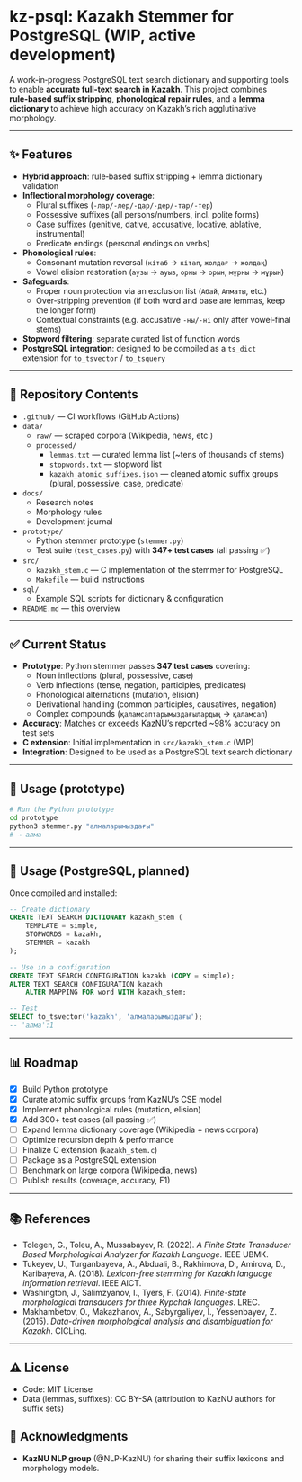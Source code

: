 # kz-psql: Kazakh Stemmer for PostgreSQL (WIP, active development)

A work‑in‑progress PostgreSQL text search dictionary and supporting tools to enable **accurate full‑text search in Kazakh**.
This project combines **rule‑based suffix stripping**, **phonological repair rules**, and a **lemma dictionary** to achieve high accuracy on Kazakh’s rich agglutinative morphology.

---

## ✨ Features

- **Hybrid approach**: rule‑based suffix stripping + lemma dictionary validation
- **Inflectional morphology coverage**:
  - Plural suffixes (`-лар/-лер/-дар/-дер/-тар/-тер`)
  - Possessive suffixes (all persons/numbers, incl. polite forms)
  - Case suffixes (genitive, dative, accusative, locative, ablative, instrumental)
  - Predicate endings (personal endings on verbs)
- **Phonological rules**:
  - Consonant mutation reversal (`кітаб` → `кітап`, `жолдағ` → `жолдақ`)
  - Vowel elision restoration (`аузы` → `ауыз`, `орны` → `орын`, `мұрны` → `мұрын`)
- **Safeguards**:
  - Proper noun protection via an exclusion list (`Абай`, `Алматы`, etc.)
  - Over‑stripping prevention (if both word and base are lemmas, keep the longer form)
  - Contextual constraints (e.g. accusative `-ны/-ні` only after vowel‑final stems)
- **Stopword filtering**: separate curated list of function words
- **PostgreSQL integration**: designed to be compiled as a `ts_dict` extension for `to_tsvector` / `to_tsquery`

---

## 📂 Repository Contents

- `.github/` — CI workflows (GitHub Actions)
- `data/`
  - `raw/` — scraped corpora (Wikipedia, news, etc.)
  - `processed/`
    - `lemmas.txt` — curated lemma list (~tens of thousands of stems)
    - `stopwords.txt` — stopword list
    - `kazakh_atomic_suffixes.json` — cleaned atomic suffix groups (plural, possessive, case, predicate)
- `docs/`
  - Research notes
  - Morphology rules
  - Development journal
- `prototype/`
  - Python stemmer prototype (`stemmer.py`)
  - Test suite (`test_cases.py`) with **347+ test cases** (all passing ✅)
- `src/`
  - `kazakh_stem.c` — C implementation of the stemmer for PostgreSQL
  - `Makefile` — build instructions
- `sql/`
  - Example SQL scripts for dictionary & configuration
- `README.md` — this overview

---

## ✅ Current Status

- **Prototype**: Python stemmer passes **347 test cases** covering:
  - Noun inflections (plural, possessive, case)
  - Verb inflections (tense, negation, participles, predicates)
  - Phonological alternations (mutation, elision)
  - Derivational handling (common participles, causatives, negation)
  - Complex compounds (`қаламсаптарымыздағылардың` → `қаламсап`)
- **Accuracy**: Matches or exceeds KazNU’s reported ~98% accuracy on test sets
- **C extension**: Initial implementation in `src/kazakh_stem.c` (WIP)
- **Integration**: Designed to be used as a PostgreSQL text search dictionary

---

## 🚀 Usage (prototype)

```bash
# Run the Python prototype
cd prototype
python3 stemmer.py "алмаларымыздағы"
# → алма
```

---

## 🚀 Usage (PostgreSQL, planned)

Once compiled and installed:

```sql
-- Create dictionary
CREATE TEXT SEARCH DICTIONARY kazakh_stem (
    TEMPLATE = simple,
    STOPWORDS = kazakh,
    STEMMER = kazakh
);

-- Use in a configuration
CREATE TEXT SEARCH CONFIGURATION kazakh (COPY = simple);
ALTER TEXT SEARCH CONFIGURATION kazakh
    ALTER MAPPING FOR word WITH kazakh_stem;

-- Test
SELECT to_tsvector('kazakh', 'алмаларымыздағы');
-- 'алма':1
```

---

## 📊 Roadmap

- [X] Build Python prototype
- [X] Curate atomic suffix groups from KazNU’s CSE model
- [X] Implement phonological rules (mutation, elision)
- [X] Add 300+ test cases (all passing ✅)
- [ ] Expand lemma dictionary coverage (Wikipedia + news corpora)
- [ ] Optimize recursion depth & performance
- [ ] Finalize C extension (`kazakh_stem.c`)
- [ ] Package as a PostgreSQL extension
- [ ] Benchmark on large corpora (Wikipedia, news)
- [ ] Publish results (coverage, accuracy, F1)

---

## 📚 References

- Tolegen, G., Toleu, A., Mussabayev, R. (2022). *A Finite State Transducer Based Morphological Analyzer for Kazakh Language*. IEEE UBMK.
- Tukeyev, U., Turganbayeva, A., Abduali, B., Rakhimova, D., Amirova, D., Karibayeva, A. (2018). *Lexicon-free stemming for Kazakh language information retrieval*. IEEE AICT.
- Washington, J., Salimzyanov, I., Tyers, F. (2014). *Finite-state morphological transducers for three Kypchak languages*. LREC.
- Makhambetov, O., Makazhanov, A., Sabyrgaliyev, I., Yessenbayev, Z. (2015). *Data-driven morphological analysis and disambiguation for Kazakh*. CICLing.

---

## ⚠️ License

- Code: MIT License
- Data (lemmas, suffixes): CC BY-SA (attribution to KazNU authors for suffix sets)

## 🙌 Acknowledgments
- **KazNU NLP group** (@NLP-KazNU) for sharing their suffix lexicons and morphology models.